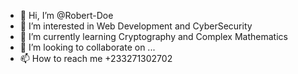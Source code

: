 - 👋 Hi, I’m @Robert-Doe
- 👀 I’m interested in Web Development and CyberSecurity
- 🌱 I’m currently learning Cryptography and Complex Mathematics
- 💞️ I’m looking to collaborate on ...
- 📫 How to reach me +233271302702

<!---
Robert-Doe/Robert-Doe is a ✨ special ✨ repository because its `README.md` (this file) appears on your GitHub profile.
You can click the Preview link to take a look at your changes.
--->
